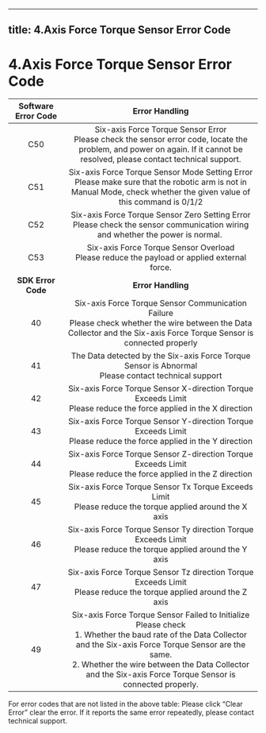 ﻿
---
title: 4.Axis Force Torque Sensor Error Code
---

# 4.Axis Force Torque Sensor Error Code

|                                                                            **Software Error Code**                                                                            |                                                                                                                                  **Error Handling**                                                                                                                                  |
|:-----------------------------------------------------------------------------------------------------------------------------------------------------------------------------:|:------------------------------------------------------------------------------------------------------------------------------------------------------------------------------------------------------------------------------------------------------------------------------------:|
|                                                                                      C50                                                                                      |                                                    Six-axis Force Torque Sensor Error<br>Please check the sensor error code, locate the problem, and power on again. If it cannot be resolved, please contact technical support.                                                     |
|                                                                                      C51                                                                                      |                                                        Six-axis Force Torque Sensor Mode Setting Error<br>Please make sure that the robotic arm is not in Manual Mode, check whether the given value of this command is 0/1/2                                                        |
|                                                                                      C52                                                                                      |                                                                          Six-axis Force Torque Sensor Zero Setting Error<br>Please check the sensor communication wiring and whether the power is normal.                                                                            |
|                                                                                      C53                                                                                      |                                                                                            Six-axis Force Torque Sensor Overload<br>Please reduce the payload or applied external force.                                                                                             |
|                                                                              **SDK Error Code**                                                                               |                                                                                                                                  **Error Handling**                                                                                                                                  |
|                                                                                      40                                                                                       |                                                      Six-axis Force Torque Sensor Communication Failure<br>Please check whether the wire between the Data Collector and the Six-axis Force Torque Sensor is connected properly                                                       |
|                                                                                      41                                                                                       |                                                                                        The Data detected by the Six-axis Force Torque Sensor is Abnormal<br>Please contact technical support                                                                                         |
|                                                                                      42                                                                                       |                                                                                 Six-axis Force Torque Sensor X-direction Torque Exceeds Limit<br>Please reduce the force applied in the X direction                                                                                  |
|                                                                                      43                                                                                       |                                                                                 Six-axis Force Torque Sensor Y-direction Torque Exceeds Limit<br>Please reduce the force applied in the Y direction                                                                                  |
|                                                                                      44                                                                                       |                                                                                 Six-axis Force Torque Sensor Z-direction Torque Exceeds Limit<br>Please reduce the force applied in the Z direction                                                                                  |
|                                                                                      45                                                                                       |                                                                                      Six-axis Force Torque Sensor Tx Torque Exceeds Limit<br>Please reduce the torque applied around the X axis                                                                                      |
|                                                                                      46                                                                                       |                                                                                 Six-axis Force Torque Sensor Ty direction Torque Exceeds Limit<br>Please reduce the torque applied around the Y axis                                                                                 |
|                                                                                      47                                                                                       |                                                                                 Six-axis Force Torque Sensor Tz direction Torque Exceeds Limit<br>Please reduce the torque applied around the Z axis                                                                                 |
|                                                                                      49                                                                                       |Six-axis Force Torque Sensor Failed to Initialize<br>Please check<br>1\. Whether the baud rate of the Data Collector and the Six-axis Force Torque Sensor are the same.<br>2\. Whether the wire between the Data Collector and the Six-axis Force Torque Sensor is connected properly.|

For error codes that are not listed in the above table: Please click “Clear Error” clear the error. If it reports the same error repeatedly, please contact technical support.                                                                                                                                                                                                                                                                      